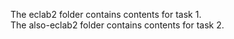 The eclab2 folder contains contents for task 1. <br>
The also-eclab2 folder contains contents for task 2.
